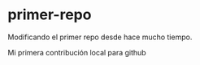 # primer-repo

Modificando el primer repo desde hace mucho tiempo.

Mi primera contribución local para github
